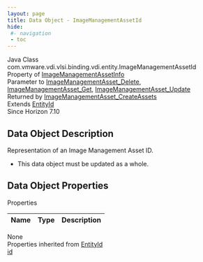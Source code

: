 ```yaml
---
layout: page
title: Data Object - ImageManagementAssetId
hide:
 #- navigation
 - toc
---
```


  
 
  



Java Class
    com.vmware.vdi.vlsi.binding.vdi.entity.ImageManagementAssetId  
Property of
     [ImageManagementAssetInfo](vdi.utils.imagemanagement.ImageManagementAsset.ImageManagementAssetInfo.md#field_detail)  
Parameter to
     [ImageManagementAsset_Delete](vdi.utils.imagemanagement.ImageManagementAsset.md#delete), [ImageManagementAsset_Get](vdi.utils.imagemanagement.ImageManagementAsset.md#get), [ImageManagementAsset_Update](vdi.utils.imagemanagement.ImageManagementAsset.md#update)  
Returned by
     [ImageManagementAsset_CreateAssets](vdi.utils.imagemanagement.ImageManagementAsset.md#createAssets)  
Extends
     [EntityId](vdi.EntityId.md)  
Since 
    Horizon 7.10

## Data Object Description 

Representation of an Image Management Asset ID. 

  * This data object must be updated as a whole.



## Data Object Properties

Properties

Name |  Type |  Description   
---|---|---  
None  
Properties inherited from [EntityId](vdi.EntityId.md)  
[id](vdi.EntityId.md#id)  
  
  
 
  
  

